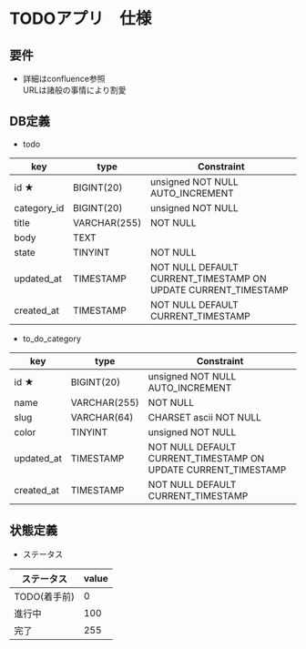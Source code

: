 # TODOアプリ　仕様

## 要件

- 詳細はconfluence参照 </br>
  URLは諸般の事情により割愛

## DB定義

- todo

|  key              |  type            |  Constraint     |
| ---------------   | ---------------  | --------------- |
|  id ★             |  BIGINT(20)      |  unsigned NOT NULL AUTO_INCREMENT |
|  category_id      |  BIGINT(20)      |  unsigned NOT NULL |  
|  title            |  VARCHAR(255)    |  NOT NULL        |  
|  body             |  TEXT            |                  |  
|  state            |  TINYINT         |  NOT NULL        |  
|  updated_at       |  TIMESTAMP       |  NOT NULL DEFAULT CURRENT_TIMESTAMP ON UPDATE CURRENT_TIMESTAMP |  
|  created_at       |  TIMESTAMP       |  NOT NULL DEFAULT CURRENT_TIMESTAMP |

- to_do_category

|  key              |  type            |  Constraint     |
| ---------------   | ---------------  | --------------- |
|  id ★             |  BIGINT(20)      |  unsigned NOT NULL AUTO_INCREMENT |
|  name             |  VARCHAR(255)    |  NOT NULL |  
|  slug             |  VARCHAR(64)     |  CHARSET ascii NOT NULL |  
|  color            |  TINYINT         |  unsigned NOT NULL |   
|  updated_at       |  TIMESTAMP       |  NOT NULL DEFAULT CURRENT_TIMESTAMP ON UPDATE CURRENT_TIMESTAMP |  
|  created_at       |  TIMESTAMP       |  NOT NULL DEFAULT CURRENT_TIMESTAMP |

## 状態定義

- ステータス

|  ステータス         |  value           |
| ---------------   | ---------------  |
|  TODO(着手前)      |  0               |
|  進行中            |  100              |
|  完了              |  255             |
